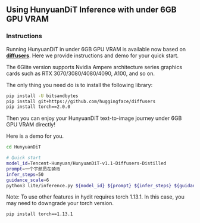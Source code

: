 ## Using HunyuanDiT Inference with under 6GB GPU VRAM

### Instructions
Running HunyuanDiT in under 6GB GPU VRAM is available now based on [**diffusers**](https://huggingface.co/docs/diffusers/main/en/api/pipelines/hunyuandit). Here we provide instructions and demo for your quick start.

The 6Glite version supports Nvidia Ampere architecture series graphics cards such as RTX 3070/3080/4080/4090, A100, and so on.

The only thing you need do is to install the following library:

```bash
pip install -U bitsandbytes
pip install git+https://github.com/huggingface/diffusers
pip install torch==2.0.0
```

Then you can enjoy your HunyuanDiT text-to-image journey under 6GB GPU VRAM directly!

Here is a demo for you.

```bash
cd HunyuanDiT

# Quick start
model_id=Tencent-Hunyuan/HunyuanDiT-v1.1-Diffusers-Distilled
prompt=一个宇航员在骑马
infer_steps=50
guidance_scale=6
python3 lite/inference.py ${model_id} ${prompt} ${infer_steps} ${guidance_scale}
```

Note: To use other features in hydit requires torch 1.13.1. In this case, you may need to downgrade your torch version.

```bash
pip install torch==1.13.1
``` 